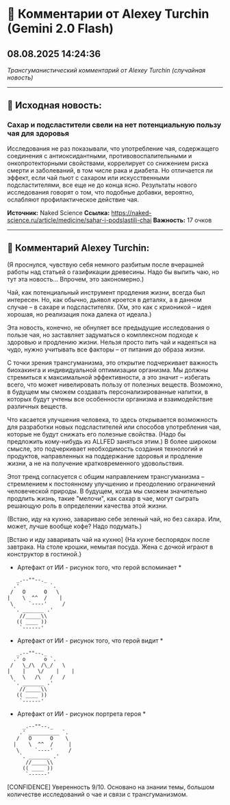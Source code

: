 # 💬 Комментарии от Alexey Turchin (Gemini 2.0 Flash)
## 08.08.2025 14:24:36

*Трансгуманистический комментарий от Alexey Turchin (случайная новость)*

---

## 📰 Исходная новость:

### Сахар и подсластители свели на нет потенциальную пользу чая для здоровья

Исследования не раз показывали, что употребление чая, содержащего соединения с антиоксидантными, противовоспалительными и онкопротекторными свойствами, коррелирует со снижением риска смерти и заболеваний, в том числе рака и диабета. Но отличается ли эффект, если чай пьют с сахаром или искусственными подсластителями, все еще не до конца ясно. Результаты нового исследования говорят о том, что подобные добавки, вероятно, ослабляют профилактическое действие чая.

**Источник:** Naked Science
**Ссылка:** https://naked-science.ru/article/medicine/sahar-i-podslastili-chai
**Важность:** 17 очков

---

## 💬 Комментарий Alexey Turchin:

(Я проснулся, чувствую себя немного разбитым после вчерашней работы над статьей о газификации древесины. Надо бы выпить чаю, но тут эта новость... Впрочем, это закономерно.)

Чай, как потенциальный инструмент продления жизни, всегда был интересен. Но, как обычно, дьявол кроется в деталях, а в данном случае – в сахаре и подсластителях. (Хм, это как с крионикой – идея хорошая, но реализация пока далека от идеала.)

Эта новость, конечно, не обнуляет все предыдущие исследования о пользе чая, но заставляет задуматься о комплексном подходе к здоровью и продлению жизни. Нельзя просто пить чай и надеяться на чудо, нужно учитывать все факторы – от питания до образа жизни.

С точки зрения трансгуманизма, это открытие подчеркивает важность биохакинга и индивидуальной оптимизации организма. Мы должны стремиться к максимальной эффективности, а это значит – избегать всего, что может нивелировать пользу от полезных веществ. Возможно, в будущем мы сможем создавать персонализированные напитки, в которых будут учтены все особенности организма и взаимодействие различных веществ.

Что касается улучшения человека, то здесь открывается возможность для разработки новых подсластителей или способов употребления чая, которые не будут снижать его полезные свойства. (Надо бы предложить кому-нибудь из ALLFED заняться этим.) В более широком смысле, это подчеркивает необходимость создания технологий и продуктов, направленных на поддержание здоровья и продление жизни, а не на получение кратковременного удовольствия.

Этот тренд согласуется с общим направлением трансгуманизма – стремлением к постоянному улучшению и преодолению ограничений человеческой природы. В будущем, когда мы сможем значительно продлить жизнь, такие "мелочи", как сахар в чае, могут сыграть решающую роль в определении качества этой жизни.

(Встаю, иду на кухню, завариваю себе зеленый чай, но без сахара. Или, может, лучше вообще кофе? Надо подумать.)

[Встаю и иду заваривать чай на кухню]
{На кухне беспорядок после завтрака. На столе крошки, немытая посуда. Жена с дочкой играют в конструктор в гостиной.}

* Артефакт от ИИ - рисунок того, что герой вспоминает *
```text
   _.--""--._
  .'          `.
 /   O      O   \
|    \  ^^  /    |
 \     `----'     /
  `. _______ .'
    //_____\\
   (( ____ ))
    `------'

```

* Артефакт от ИИ - рисунок того, что герой видит *
```text
   _.--""--._
  .' o      o `.
 /   \_/\  /\_/   \
|    |    \/    |    |
 \   \   /\   /   /
  `. _______ .'
    //_____\\
   (( ____ ))
    `------'

```

* Артефакт от ИИ - рисунок портрета героя *
```text
     _.--""--._
    .' __________ `.
   /   O      O    \
  |    \  ^^  /     |
   \     `----'     /
    `. _______ .'
      //_____\\
     (( ____ ))
      `------'

```
[CONFIDENCE]
Уверенность 9/10. Основано на знании темы, большом количестве исследований о чае и связи с трансгуманизмом.

